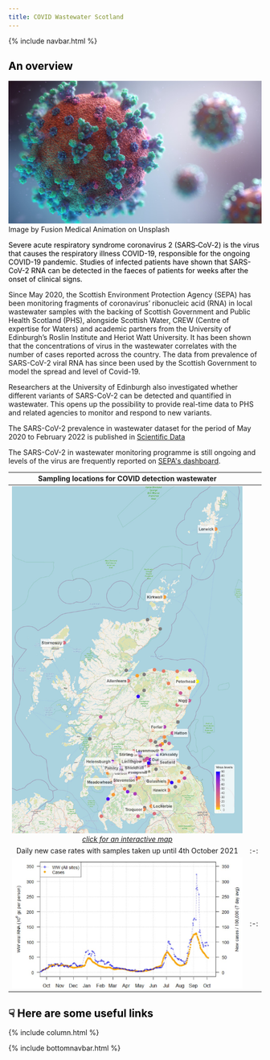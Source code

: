 ```yaml
---
title: COVID Wastewater Scotland
---
```

{% include navbar.html %}

## <span style="color: black;"> An overview </span>

![covid_virus](fusion-medical-animation-unsplash.jpg)
Image by Fusion Medical Animation on Unsplash

<span style="color: black;"> Severe acute respiratory syndrome coronavirus 2 (SARS‑CoV‑2) is the virus that causes the respiratory illness COVID-19, responsible for the ongoing COVID-19 pandemic.
Studies of infected patients have shown that SARS-CoV-2 RNA can be detected in the faeces of patients for weeks after the onset of clinical signs.

Since May 2020, the Scottish Environment Protection Agency (SEPA) has been monitoring fragments of coronavirus’ ribonucleic acid (RNA) in local wastewater samples with the backing of Scottish Government and Public Health Scotland (PHS), alongside Scottish Water, CREW (Centre of expertise for Waters) and academic partners from the University of Edinburgh’s Roslin Institute and Heriot Watt University. It has been shown that the concentrations of virus in the wastewater correlates with the number of cases reported across the country. The data from prevalence of SARS-CoV-2 viral RNA has since been used by the Scottish Government to model the spread and level of Covid-19.

Researchers at the University of Edinburgh also investigated whether different variants of SARS-CoV-2 can be detected and quantified in wastewater. This opens up the possibility to provide real-time data to PHS and related agencies to monitor and respond to new variants. 
 
The SARS-CoV-2 prevalence in wastewater dataset for the period of May 2020 to February 2022 is  published in [Scientific Data](https://www.nature.com/articles/s41597-022-01788-3)

The SARS-CoV-2 in wastewater monitoring programme is still ongoing and levels of the virus are frequently reported on [SEPA's dashboard](https://informatics.sepa.org.uk/RNAmonitoring/). 
  
 |Sampling locations for COVID detection wastewater ||
 |:-:|:-:|
 |[![sampling sites](figure_sites_geomap.jpg)](./geo-map-interactive.html) [*click for an interactive map*](./geo-map-interactive.html)  ||
|Daily new case rates with samples taken up until 4th October 2021|:-:|
|![wastewater vs cases](average_trends_in_WW-modelling_the_epidemic_issue_72-20211011.jpg)|:-:|


## <span style="color: black;"> <span>&#9759;</span> Here are some useful links </span>

{% include column.html %}



{% include bottomnavbar.html %}


